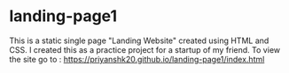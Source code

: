 # landing-page1
This is a static single page "Landing Website" created using HTML and CSS. I created this as a practice project for a startup of my friend.
To view the site go to : https://priyanshk20.github.io/landing-page1/index.html
